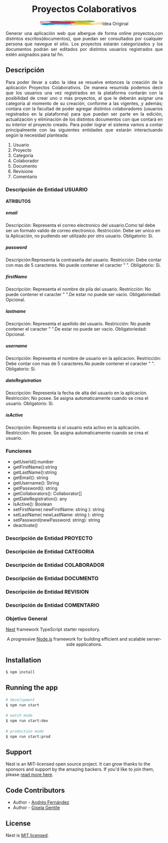  <h1 align="center">Proyectos Colaborativos</h1>
<p align="center"> <img src="images/logo.png" alt="logo" width="200" height="16
</hr>

## Idea Original
<p align="justify">Generar una aplicación web que albergue de forma online proyectos,con distintos escritos(documentos), que puedan ser consultados por cualquier persona que navegue el sitio. Los proyectos estarán categorizados y los documentos podrán ser editados por distintos usuarios registrados que estén asignados para tal fin.</p>


## Descripción
<p align="justify">Para poder llevar a cabo la idea se resuelve entonces la creación de la aplicación Proyectos Colaborativos. De manera resumida podemos decir que los usuarios una vez registrados en la plataforma contarán con la posibilidad de crear uno o más proyectos, al que le deberán asignar una categoría al momento de su creación, conforme a las vigentes, y además; contara con la facultad de poder agregar distintos colaboradores (usuarios registrados en la plataforma) para que puedan ser parte en la edición, actualización y eliminación de los distintos documentos con que contará en su interior el proyecto creado.
Para poder lograr el sistema vamos a contar principalmente con las siguientes entidades que estarán interactuando según la necesidad planteada:
<ol>
<li>Usuario</li>
<li>Proyecto</li>
<li>Categoría</li>
<li>Colaborador</li>
<li>Documento</li>
<li>Revisione</li>
<li>Comentario</li>
</ol>
</p>

### Descripción de Entidad USUARIO
#### ATRIBUTOS
##### email
Descripción: Representa el correo electronico del usuario.Como tal debe ser un formato valido de correo electronico.
Restricción: Debe ser unico en la Aplicación, no pudiendo ser utilizado por otro usuario. 
Obligatorio: Si.
##### password
Descripción:Representa la contraseña del usuario. 
Restricción: Debe contar con mas de 5 caracteres. No puede contener el caracter " ". 
Obligatorio: Si.
##### firstName 
Descripción: Representa el nombre de pila del usuario.
Restricción: No puede contener el caracter " ".De estar no puede ser vacio. 
Obligatoriedad: Opcional.
##### lastname
Descripción: Representa el apellido del usuario.
Restricción: No puede contener el caracter " ".De estar no puede ser vacio. 
Obligatoriedad: Opcional.
##### username
Descripción: Representa el nombre de usuario en la aplicacion.
Restricción: Debe contar con mas de 5 caracteres.No puede contener el caracter " ".
Obligatorio: Si.
##### dateRegistration
Descripción: Representa la fecha de alta del usuario en la aplicación.
Restricción: No posee. Se asigna automaticamente cuando se crea el usuario.
Obligatorio: Si.
##### isActive
Descripción: Representa si el usuario esta activo en la aplicación.
Restricción: No posee. Se asigna automaticamente cuando se crea el usuario.    

### Funciones
- getUserId():number
- getFirstName():string 
- getLastName():string 
- getEmail(): string 
- getUsername(): String
- getPassword(): string 
- getCollaborators(): Collaborator[]
- getDateRegistration(): any
- IsActive(): Boolean 
- setFirstName( newFirstName: string ): string
- setLastName( newLastName: string ): string 
- setPassword(newPassword: string): string 
- deactivate()

### Descripción de Entidad PROYECTO

### Descripción de Entidad CATEGORIA

### Descripción de Entidad COLABORADOR

### Descripción de Entidad DOCUMENTO

### Descripción de Entidad REVISION

### Descripción de Entidad COMENTARIO


### Objetivo General
[Nest](https://github.com/nestjs/nest) framework TypeScript starter repository.

 <p align="center">A progressive <a href="http://nodejs.org" target="_blank">Node.js</a> framework for building efficient and scalable server-side applications.</p>
    <p align="center">
</p>

## Installation

```bash
$ npm install
```

## Running the app

```bash
# development
$ npm run start

# watch mode
$ npm run start:dev

# production mode
$ npm run start:prod
```


## Support

Nest is an MIT-licensed open source project. It can grow thanks to the sponsors and support by the amazing backers. If you'd like to join them, please [read more here](https://docs.nestjs.com/support).

## Code Contributors

- Author - [Andrés Fernández](https://github.com/AndresLeoFernandez)
- Author - [Gisela Gentile](https://github.com/Gisela-Gentile)


## License

Nest is [MIT licensed](LICENSE).
